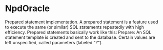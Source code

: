 # NpdOracle

Prepared statement implementation.
A prepared statement is a feature used to execute the same (or similar) SQL statements repeatedly with high efficiency. Prepared statements basically work like this: Prepare: An SQL statement template is created and sent to the database. Certain values are left unspecified, called parameters (labeled "?").
